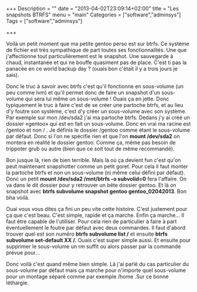+++
Description = ""
date = "2013-04-02T23:09:14+02:00"
title = "Les snapshots BTRFS"
menu = "main"
Categories = ["software","adminsys"]
Tags = ["software","adminsys"]

+++

Voilà un petit moment que ma petite gentoo perso est sur btrfs. Ce système de fichier est très sympathique de part toutes ses fonctionnalités. Une que j'affectionne tout particulièrement est le snapshot. Une sauvegarde à chaud, instantanée et qui ne bouffe quasiment pas de place. C'est ti pas la panacée en ce world backup day ? (ouais bon c'était il y a trois jours je sais).

Donc le truc à savoir avec btrfs c'est qu'il fonctionne en sous-volume (un peu comme lvm) et qu'il permet donc de faire un snapshot d'un sous-volume qui sera lui même un sous-volume ! Ouais ça en jette. Donc typiquement le truc à faire c'est de se créer une partoche btrfs, et au lieu d'y foutre son système, c'est d'y créer un sous-volume avec son système. Par exemple sur mon /dev/sda2 j'ai ma partoche btrfs. Dedans j'y ai créé un dossier «gentoo» qui est en fait un sous-volume. Donc en vrai ma racine est /gentoo et non / . Je définis le dossier /gentoo comme étant le sous-volume par défaut. Donc si l'on ne spécifie rien et que l'on **mount /dev/sda2** on montera en réalité le dossier gentoo. Comme ça, même pas besoin de trippoter grub ou autre (bien que ce soit tout de même recommandé).

Bon jusque là, rien de bien terrible. Mais là où ça devient fun c'est qu'on peut maintenant snapshotter comme un petit goret. Pour cela il faut monter la partoche btrfs et non un sous-volume (ni même celui défini par défaut). Donc un petit **mount /dev/sda2 /mnt/btrfs -o subvolid=0** fera l'affaire. On va dans le dit dossier pour y retrouver un bête dossier gentoo. Et là on snapshot avec **btrfs subvolume snapshot gentoo gentoo_02042013**. Bon bha voilà.

Ouai vous vous dites ça fini un peu vite cette histoire. C'est justement pour ça que c'est beau. C'est simple, rapide et ça marche. Enfin ça marche… Il faut être capable de l'utiliser. Pour cela rien de particulier à faire à part éventuellement le foutre par défaut avec deux commandes. Il faut d'abord trouver quel est son numéro **btrfs subvolume list /** et ensuite **btrfs subvolume set-default XX /.** Ouais c'est super simple aussi. Et ensuite pour supprimer le sous-volume un rm suffit ou alors passer par la commande prévue pour…

Donc voilà c'est quand même bien simple. Là j'ai parlé du cas particulier du sous-volume par défaut mais ça marche pour n'importe quel sous-volume pour un montage séparé comme par exemple /home .Sur ce bonne léthargie.
